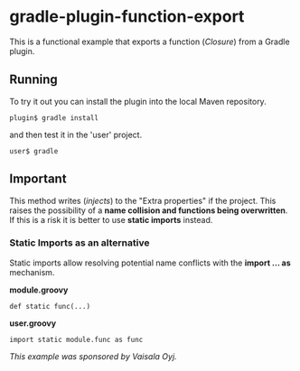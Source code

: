 # gradle-plugin-function-export

This is a functional example that exports a function (*Closure*) from a Gradle
plugin.

## Running

To try it out you can install the plugin into the local Maven repository.
```
plugin$ gradle install
```

and then test it in the 'user' project.
```
user$ gradle
```

## Important

This method writes (*injects*) to the "Extra properties" if the project.
This raises the possibility of a **name collision and functions being overwritten**.
If this is a risk it is better to use **static imports** instead.

### Static Imports as an alternative

Static imports allow resolving potential name conflicts with the
**import ... as** mechanism.

**module.groovy**
```
def static func(...)
```

**user.groovy**
```
import static module.func as func
```


*This example was sponsored by Vaisala Oyj.*
